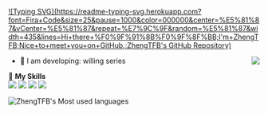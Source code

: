 [![Typing SVG](https://readme-typing-svg.herokuapp.com?font=Fira+Code&size=25&pause=1000&color=000000&center=%E5%81%87&vCenter=%E5%81%87&repeat=%E7%9C%9F&random=%E5%81%87&width=435&lines=Hi+there+%F0%9F%91%8B%F0%9F%8F%BB;I'm+ZhengTFB;Nice+to+meet+you+on+GitHub.;ZhengTFB's GitHub Repository)](https://git.io/typing-svg)

<a href="#">
  <img align="right" src="https://github-readme-stats.vercel.app/api?username=zhengtfb&count_private=true&show_icons=true&bg_color=15,f2f7fd,E0EAFC" />
</a>

- 🌱 I am developing: willing series

🌟 **My Skills**  
![](https://img.shields.io/badge/-Python-3e74a2?style=flat-square&logo=Python&logoColor=fff)
![](https://img.shields.io/badge/-Linux-000000?style=flat-square&logo=Linux&logoColor=fff)
![](https://img.shields.io/badge/-Docker-2496ED?style=flat-square&logo=Docker&logoColor=fff)
![](https://img.shields.io/badge/-GitHub%20Actions-2088FF?style=flat-square&logo=GitHubActions&logoColor=fff)

![ZhengTFB's Most used languages](https://github-readme-stats.vercel.app/api/top-langs/?username=zhengtfb&layout=compact&hide_border=true&langs_count=10)

